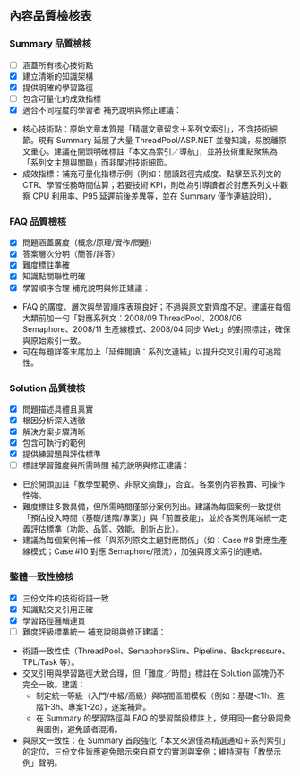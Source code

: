 ## 內容品質檢核表

### Summary 品質檢核
- [ ] 涵蓋所有核心技術點
- [x] 建立清晰的知識架構
- [x] 提供明確的學習路徑
- [ ] 包含可量化的成效指標
- [x] 適合不同程度的學習者
補充說明與修正建議：
- 核心技術點：原始文章本質是「精選文章留念＋系列文索引」，不含技術細節。現有 Summary 延展了大量 ThreadPool/ASP.NET 並發知識，易脫離原文重心。建議在開頭明確標註「本文為索引／導航」，並將技術重點聚焦為「系列文主題與關聯」而非闡述技術細節。
- 成效指標：補充可量化指標示例（例如：閱讀路徑完成度、點擊至系列文的 CTR、學習任務時間估算；若要技術 KPI，則改為引導讀者於對應系列文中觀察 CPU 利用率、P95 延遲前後差異等，並在 Summary 僅作連結說明）。

### FAQ 品質檢核
- [x] 問題涵蓋廣度（概念/原理/實作/問題）
- [x] 答案層次分明（簡答/詳答）
- [x] 難度標註準確
- [x] 知識點關聯性明確
- [x] 學習順序合理
補充說明與修正建議：
- FAQ 的廣度、層次與學習順序表現良好；不過與原文對齊度不足。建議在每個大類前加一句「對應系列文：2008/09 ThreadPool、2008/06 Semaphore、2008/11 生產線模式、2008/04 同步 Web」的對照標註，確保與原始索引一致。
- 可在每題詳答末尾加上「延伸閱讀：系列文連結」以提升交叉引用的可追蹤性。

### Solution 品質檢核
- [x] 問題描述具體且真實
- [x] 根因分析深入透徹
- [x] 解決方案步驟清晰
- [x] 包含可執行的範例
- [x] 提供練習題與評估標準
- [ ] 標註學習難度與所需時間
補充說明與修正建議：
- 已於開頭加註「教學型範例、非原文摘錄」，合宜。各案例內容務實、可操作性強。
- 難度標註多數具備，但所需時間僅部分案例列出。建議為每個案例一致提供「預估投入時間（基礎/進階/專案）」與「前置技能」，並於各案例尾端統一定義評估標準（功能、品質、效能、創新占比）。
- 建議為每個案例補一條「與系列原文主題對應關係」（如：Case #8 對應生產線模式；Case #10 對應 Semaphore/限流），加強與原文索引的連結。

### 整體一致性檢核
- [x] 三份文件的技術術語一致
- [x] 知識點交叉引用正確
- [x] 學習路徑邏輯連貫
- [ ] 難度評級標準統一
補充說明與修正建議：
- 術語一致性佳（ThreadPool、SemaphoreSlim、Pipeline、Backpressure、TPL/Task 等）。
- 交叉引用與學習路徑大致合理，但「難度／時間」標註在 Solution 區塊仍不完全一致。建議：
  - 制定統一等級（入門/中級/高級）與時間區間模板（例如：基礎＜1h、進階1-3h、專案1-2d），逐案補齊。
  - 在 Summary 的學習路徑與 FAQ 的學習階段標註上，使用同一套分級詞彙與圖例，避免讀者混淆。
- 與原文一致性：在 Summary 首段強化「本文來源僅為精選通知＋系列索引」的定位，三份文件皆應避免暗示來自原文的實測與案例；維持現有「教學示例」聲明。